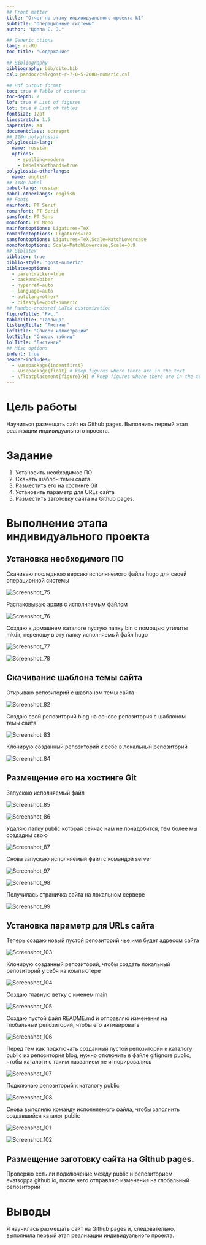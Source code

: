 ```yaml
---
## Front matter
title: "Отчет по этапу индивидуального проекта №1"
subtitle: "Операционные системы"
author: "Цоппа Е. Э."

## Generic otions
lang: ru-RU
toc-title: "Содержание"

## Bibliography
bibliography: bib/cite.bib
csl: pandoc/csl/gost-r-7-0-5-2008-numeric.csl

## Pdf output format
toc: true # Table of contents
toc-depth: 2
lof: true # List of figures
lot: true # List of tables
fontsize: 12pt
linestretch: 1.5
papersize: a4
documentclass: scrreprt
## I18n polyglossia
polyglossia-lang:
  name: russian
  options:
	- spelling=modern
	- babelshorthands=true
polyglossia-otherlangs:
  name: english
## I18n babel
babel-lang: russian
babel-otherlangs: english
## Fonts
mainfont: PT Serif
romanfont: PT Serif
sansfont: PT Sans
monofont: PT Mono
mainfontoptions: Ligatures=TeX
romanfontoptions: Ligatures=TeX
sansfontoptions: Ligatures=TeX,Scale=MatchLowercase
monofontoptions: Scale=MatchLowercase,Scale=0.9
## Biblatex
biblatex: true
biblio-style: "gost-numeric"
biblatexoptions:
  - parentracker=true
  - backend=biber
  - hyperref=auto
  - language=auto
  - autolang=other*
  - citestyle=gost-numeric
## Pandoc-crossref LaTeX customization
figureTitle: "Рис."
tableTitle: "Таблица"
listingTitle: "Листинг"
lofTitle: "Список иллюстраций"
lotTitle: "Список таблиц"
lolTitle: "Листинги"
## Misc options
indent: true
header-includes:
  - \usepackage{indentfirst}
  - \usepackage{float} # keep figures where there are in the text
  - \floatplacement{figure}{H} # keep figures where there are in the text
---
```


# Цель работы

Научиться размещать сайт на Github pages. Выполнить первый этап реализации индивидуального проекта.

# Задание

1. Установить необходимое ПО
2. Скачать шаблон темы сайта
3. Разместить его на хостинге Git
4. Установить параметр для URLs сайта
5. Разместить заготовку сайта на Github pages.

# Выполнение этапа индивидуального проекта

## Установка необходимого ПО

Скачиваю последнюю версию исполняемого файла hugo для своей операционной системы 

![Screenshot_75](https://github.com/evatsoppa/study_2023-2024_arh-pc/assets/145338773/2d431d71-5fef-4831-b20d-c5ae2fd7f522)


Распаковываю архив с исполняемым файлом 


![Screenshot_76](https://github.com/evatsoppa/study_2023-2024_arh-pc/assets/145338773/7109ada4-aae8-4d04-8cf0-a3bbb77a0ce8)

Создаю в домашнем каталоге пустую папку bin с помощью утилиты mkdir, переношу в эту папку исполняемый файл hugo 

![Screenshot_77](https://github.com/evatsoppa/study_2023-2024_arh-pc/assets/145338773/892744e1-d6ae-4af9-9109-49d54b869046)

![Screenshot_78](https://github.com/evatsoppa/study_2023-2024_arh-pc/assets/145338773/bc0a4d62-3fdd-4cba-a03e-7cdd96d934df)

## Скачивание шаблона темы сайта

Открываю репозиторий с шаблоном темы сайта 

![Screenshot_82](https://github.com/evatsoppa/study_2023-2024_arh-pc/assets/145338773/fce84680-bb7c-4390-bfef-1fe3455cbce2)

Создаю свой репозиторий blog на основе репозитория с шаблоном темы сайта 

![Screenshot_83](https://github.com/evatsoppa/study_2023-2024_arh-pc/assets/145338773/5756e9a0-4e0b-4111-941e-c7c410a3d80b)

Клонирую созданный репозиторий к себе в локальный репозиторий 

![Screenshot_84](https://github.com/evatsoppa/study_2023-2024_arh-pc/assets/145338773/87a95f36-db1d-4338-aeb0-3082392fe846)


## Размещение его на хостинге Git

Запускаю исполняемый файл 

![Screenshot_85](https://github.com/evatsoppa/study_2023-2024_arh-pc/assets/145338773/a9721a18-7c14-4b13-8224-9f298387f975)

![Screenshot_86](https://github.com/evatsoppa/study_2023-2024_arh-pc/assets/145338773/bfc43e3f-ab7b-4113-b67a-8d527637e9a0)

Удаляю папку public которая сейчас нам не понадобится, тем более мы создадим свою 

![Screenshot_87](https://github.com/evatsoppa/study_2023-2024_arh-pc/assets/145338773/5173df70-f847-4052-b82d-63943dbdb6b3)

Снова запускаю исполняемый файл с командой server 

![Screenshot_97](https://github.com/evatsoppa/study_2023-2024_os-intro/assets/145338773/f478ce7b-596c-4d1b-b0d6-04a8d9704773)

![Screenshot_98](https://github.com/evatsoppa/study_2023-2024_os-intro/assets/145338773/dff712b8-13de-4dae-aecf-fffcdbd82f72)

Получилась страничка сайта на локальном сервере 

![Screenshot_99](https://github.com/evatsoppa/study_2023-2024_os-intro/assets/145338773/7474c11a-2020-4ae7-bfaa-063a8e98ce82)

## Установка параметр для URLs сайта

Теперь создаю новый пустой репозиторий чье имя будет адресом сайта 

![Screenshot_103](https://github.com/evatsoppa/study_2023-2024_os-intro/assets/145338773/b9a51214-3896-4622-bdd4-c159834c7c63)

Клонирую созданный репозиторий, чтобы создать локальный репозиторий у себя на компьютере

![Screenshot_104](https://github.com/evatsoppa/study_2023-2024_os-intro/assets/145338773/21295afc-c88d-435c-a5ea-5d947c6ed5ec)

Создаю главную ветку с именем main 

![Screenshot_105](https://github.com/evatsoppa/study_2023-2024_os-intro/assets/145338773/b489d2ac-d06a-4903-bb99-492f7aa39abe)

Создаю пустой файл README.md и отправляю изменения на глобальный репозиторий, чтобы его активировать 

![Screenshot_106](https://github.com/evatsoppa/study_2023-2024_os-intro/assets/145338773/1910cc72-7bd5-495f-a8a6-afa1531fadff)

Перед тем как подключать созданный пустой репозиторйи к каталогу public из репозитория blog, нужно отключить в файле gitignore public, чтобы каталоги с таким названием не игнорировались 

![Screenshot_107](https://github.com/evatsoppa/study_2023-2024_os-intro/assets/145338773/82a3416d-daa9-4f3f-961b-29228ee2c41c)

Подключаю репозиторий к каталогу public 

![Screenshot_108](https://github.com/evatsoppa/study_2023-2024_os-intro/assets/145338773/05bbaf22-f4cc-4137-a164-213de053354e)

Снова выполняю команду исполняемого файла, чтобы заполнить создавшийся каталог public 

![Screenshot_101](https://github.com/evatsoppa/study_2023-2024_os-intro/assets/145338773/d6f2ff83-2782-442d-8027-09a593163f55)

![Screenshot_102](https://github.com/evatsoppa/study_2023-2024_os-intro/assets/145338773/78067d5d-1a55-460c-834f-1e52082be6fb)

## Размещение заготовку сайта на Github pages.

Проверяю есть ли подключение между public и репозиторием evatsoppa.github.io, после чего отправляю изменения на глобальный репозиторий 



# Выводы

Я научилась размещать сайт на Github pages и, следовательно, выполнила первый этап реализации индивидуального проекта.

